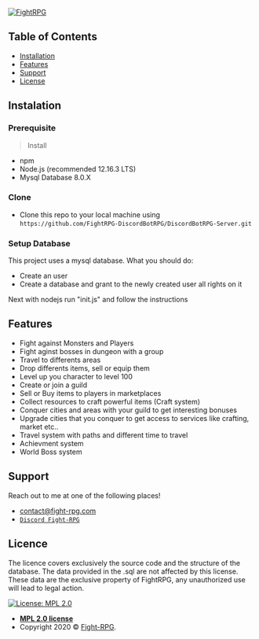[![FightRPG](https://images.discordapp.net/avatars/401421644968624129/eb4988a9c27061da9ce3b23787fbd7e3.png?size=512)](https://wiki.fight-rpg.com)


## Table of Contents

- [Installation](#installation)
- [Features](#features)
- [Support](#support)
- [License](#license)

## Instalation

### Prerequisite

> Install
- npm
- Node.js (recommended 12.16.3 LTS)
- Mysql Database 8.0.X

### Clone

- Clone this repo to your local machine using `https://github.com/FightRPG-DiscordBotRPG/DiscordBotRPG-Server.git`

### Setup Database

This project uses a mysql database. 
What you should do:
- Create an user
- Create a database and grant to the newly created user all rights on it

Next with nodejs run "init.js" and follow the instructions

## Features
- Fight against Monsters and Players
- Fight aginst bosses in dungeon with a group
- Travel to differents areas
- Drop differents items, sell or equip them
- Level up you character to level 100
- Create or join a guild
- Sell or Buy items to players in marketplaces
- Collect resources to craft powerful items (Craft system)
- Conquer cities and areas with your guild to get interesting bonuses
- Upgrade cities that you conquer to get access to services like crafting, market etc..
- Travel system with paths and different time to travel
- Achievment system
- World Boss system

## Support

Reach out to me at one of the following places!

- contact@fight-rpg.com
- <a href="https://discord.gg/vhHJY8V" target="_blank">`Discord Fight-RPG`</a>

## Licence

The licence covers exclusively the source code and the structure of the database.
The data provided in the .sql are not affected by this license.
These data are the exclusive property of FightRPG, any unauthorized use will lead to legal action.

[![License: MPL 2.0](https://img.shields.io/badge/License-MPL%202.0-brightgreen.svg)](https://opensource.org/licenses/MPL-2.0)

- **[MPL 2.0 license](https://github.com/FightRPG-DiscordBotRPG/DiscordBotRPG-Server/blob/master/LICENSE)**
- Copyright 2020 © <a href="https://fight-rpg.com" target="_blank">Fight-RPG</a>.
